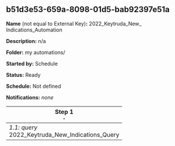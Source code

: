 ## b51d3e53-659a-8098-01d5-bab92397e51a

**Name** (not equal to External Key)**:** 2022_Keytruda_New_ Indications_Automation

**Description:** n/a

**Folder:** my automations/

**Started by:** Schedule

**Status:** Ready

**Schedule:** Not defined

**Notifications:** _none_


| Step 1<br>_<small>-</small>_ |
| --- |
| _1.1: query_<br>2022_Keytruda_New_Indications_Query |
